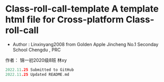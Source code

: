 # Class-roll-call-template A template html file for Cross-platform Class-roll-call



* Author : Linxinyang2008 from Golden Apple Jincheng No.1 Seconday School Chengdu , PRC

作者： 锦一初2020级8班 林xy 

```c
2022.11.25 Submitted to GitHub
2022.11.25 Updated README.md

```
